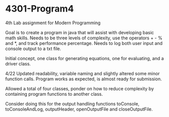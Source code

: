 # 4301-Program4
4th Lab assignment for Modern Programming

Goal is to create a program in java that will assist with developing basic math skills. 
Needs to be three levels of complexity, use the operators + - % and *, and track performance percentage.
Needs to log both user input and console output to a txt file.

Initial concept, one class for generating equations, one for evaluating, and a driver class.

4/22 Updated readability, variable naming and slightly altered some minor function calls.
Program works as expected, is almost ready for submission.

Allowed a total of four classes, ponder on how to reduce complexity by containing program functions to another class.

Consider doing this for the output handling functions toConsole, toConsoleAndLog, outputHeader, openOutputFile and closeOutputFile.

